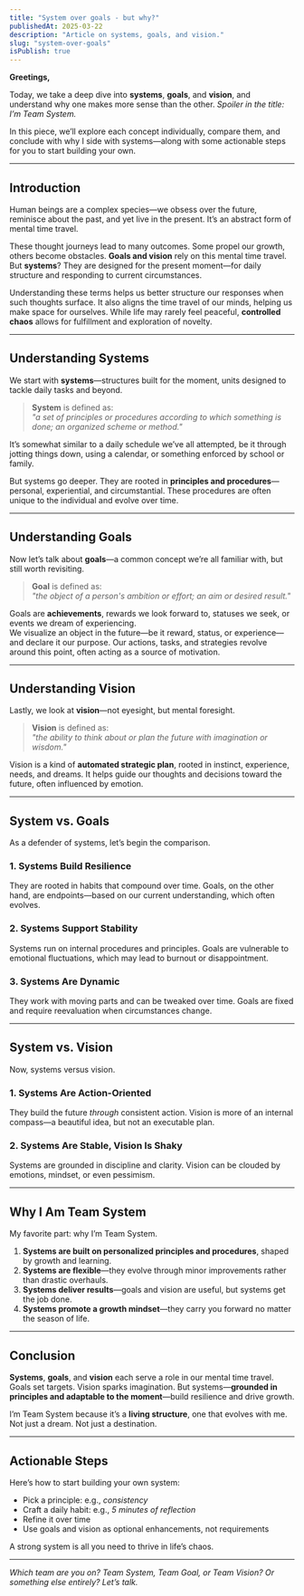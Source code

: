 ```yaml
---
title: "System over goals - but why?"
publishedAt: 2025-03-22
description: "Article on systems, goals, and vision."
slug: "system-over-goals"
isPublish: true
---
```


**Greetings,**

Today, we take a deep dive into **systems**, **goals**, and **vision**, and understand why one makes more sense than the other. *Spoiler in the title: I’m Team System.*

In this piece, we’ll explore each concept individually, compare them, and conclude with why I side with systems—along with some actionable steps for you to start building your own.

---

## Introduction

Human beings are a complex species—we obsess over the future, reminisce about the past, and yet live in the present. It’s an abstract form of mental time travel.  

These thought journeys lead to many outcomes. Some propel our growth, others become obstacles. **Goals and vision** rely on this mental time travel. But **systems**? They are designed for the present moment—for daily structure and responding to current circumstances.

Understanding these terms helps us better structure our responses when such thoughts surface. It also aligns the time travel of our minds, helping us make space for ourselves. While life may rarely feel peaceful, **controlled chaos** allows for fulfillment and exploration of novelty.

---

## Understanding Systems

We start with **systems**—structures built for the moment, units designed to tackle daily tasks and beyond.

> **System** is defined as:  
> *"a set of principles or procedures according to which something is done; an organized scheme or method."*

It’s somewhat similar to a daily schedule we’ve all attempted, be it through jotting things down, using a calendar, or something enforced by school or family.

But systems go deeper. They are rooted in **principles and procedures**—personal, experiential, and circumstantial. These procedures are often unique to the individual and evolve over time.

---

## Understanding Goals

Now let’s talk about **goals**—a common concept we’re all familiar with, but still worth revisiting.

> **Goal** is defined as:  
> *"the object of a person's ambition or effort; an aim or desired result."*

Goals are **achievements**, rewards we look forward to, statuses we seek, or events we dream of experiencing.  
We visualize an object in the future—be it reward, status, or experience—and declare it our purpose. Our actions, tasks, and strategies revolve around this point, often acting as a source of motivation.

---

## Understanding Vision

Lastly, we look at **vision**—not eyesight, but mental foresight.

> **Vision** is defined as:  
> *"the ability to think about or plan the future with imagination or wisdom."*

Vision is a kind of **automated strategic plan**, rooted in instinct, experience, needs, and dreams. It helps guide our thoughts and decisions toward the future, often influenced by emotion.

---

## System vs. Goals

As a defender of systems, let’s begin the comparison.

### 1. **Systems Build Resilience**  
They are rooted in habits that compound over time. Goals, on the other hand, are endpoints—based on our current understanding, which often evolves.

### 2. **Systems Support Stability**  
Systems run on internal procedures and principles. Goals are vulnerable to emotional fluctuations, which may lead to burnout or disappointment.

### 3. **Systems Are Dynamic**  
They work with moving parts and can be tweaked over time. Goals are fixed and require reevaluation when circumstances change.

---

## System vs. Vision

Now, systems versus vision.

### 1. **Systems Are Action-Oriented**  
They build the future *through* consistent action. Vision is more of an internal compass—a beautiful idea, but not an executable plan.

### 2. **Systems Are Stable, Vision Is Shaky**  
Systems are grounded in discipline and clarity. Vision can be clouded by emotions, mindset, or even pessimism.

---

## Why I Am Team System

My favorite part: why I’m Team System.

1. **Systems are built on personalized principles and procedures**, shaped by growth and learning.
2. **Systems are flexible**—they evolve through minor improvements rather than drastic overhauls.
3. **Systems deliver results**—goals and vision are useful, but systems get the job done.
4. **Systems promote a growth mindset**—they carry you forward no matter the season of life.

---

## Conclusion

**Systems**, **goals**, and **vision** each serve a role in our mental time travel.  
Goals set targets. Vision sparks imagination. But systems—**grounded in principles and adaptable to the moment**—build resilience and drive growth.

I’m Team System because it’s a **living structure**, one that evolves with me. Not just a dream. Not just a destination.

---

## Actionable Steps

Here’s how to start building your own system:

- Pick a principle: e.g., *consistency*  
- Craft a daily habit: e.g., *5 minutes of reflection*  
- Refine it over time  
- Use goals and vision as optional enhancements, not requirements

A strong system is all you need to thrive in life’s chaos.

---

*Which team are you on? Team System, Team Goal, or Team Vision? Or something else entirely? Let’s talk.*
